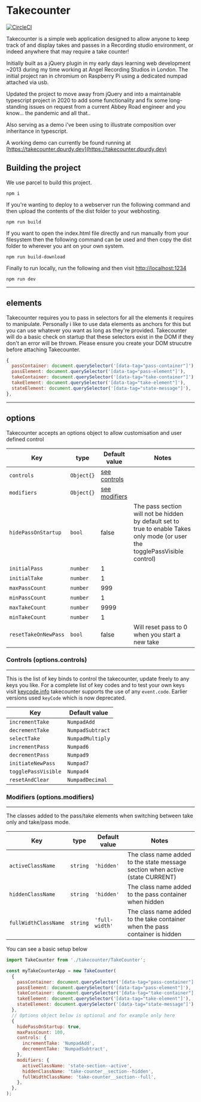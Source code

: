 # Takecounter

[![CircleCI](https://circleci.com/gh/DanPurdy/takecounter.svg?style=svg)](https://circleci.com/gh/DanPurdy/takecounter)

Takecounter is a simple web application designed to allow anyone to keep track of and display takes and passes in a Recording studio environment, or indeed anywhere that may require a take counter!

Initially built as a jQuery plugin in my early days learning web development ~2013 during my time working at Angel Recording Studios in London. The initial project ran in chromium on Raspberry Pi using a dedicated numpad attached via usb. 

Updated the project to move away from jQuery and into a maintainable typescript project in 2020 to add some functionality and fix some long-standing issues on request from a current Abbey Road engineer and you know... the pandemic and all that..

Also serving as a demo i've been using to illustrate composition over inheritance in typescript.

A working demo can currently be found running at [https://takecounter.dpurdy.dev](https://takecounter.dpurdy.dev)

## Building the project

We use parcel to build this project.

```
npm i
```


If you're wanting to deploy to a webserver run the following command and then upload the contents of the dist folder to your webhosting.

```
npm run build
```

If you want to open the index.html file directly and run manually from your filesystem then the following command can be used and then copy the dist folder to wherever you ant on your own system.

```
npm run build-download
```

Finally to run locally, run the following and then visit [http://localhost:1234](http://localhost:1234)

```
npm run dev
```


---

## elements

Takecounter requires you to pass in selectors for all the elements it requires to manipulate. Personally i like to use data elements as anchors for this but you can use whatever you want as long as they're provided. Takecounter will do a basic check on startup that these selectors exist in the DOM if they don't an error will be thrown. Please ensure you create your DOM strucutre before attaching Takecounter.

```js
{
  passContainer: document.querySelector('[data-tag="pass-container"]'),
  passElement: document.querySelector('[data-tag="pass-element"]'),
  takeContainer: document.querySelector('[data-tag="take-container"]'),
  takeElement: document.querySelector('[data-tag="take-element"]'),
  stateElement: document.querySelector('[data-tag="state-message"]'),
},
```

---

## options

Takecounter accepts an options object to allow customisation and user defined control

| Key  | type | Default value | Notes |
| ---------------|--------------| ----------------------------| - |
| `controls`     | `Object{}`   | [see controls](#controls-optionscontrols)    | |
| `modifiers`    | `Object{}`   | [see modifiers](#modifiers-optionsmodifiers)  | |
| `hidePassOnStartup` | `bool`  | false | The pass section will not be hidden by default set to true to enable Takes only mode (or user the togglePassVisible control) |
| `initialPass`  | `number`     | 1 | |
| `initialTake`  | `number`     | 1 | |
| `maxPassCount` | `number`     | 999 | |
| `minPassCount` | `number`     | 1  | |
| `maxTakeCount` | `number`     | 9999  | |
| `minTakeCount` | `number`     | 1  | |
| `resetTakeOnNewPass` | `bool` | false  | Will reset pass to 0 when you start a new take|

### Controls (options.controls)
---

This is the list of key binds to control the takecounter, update freely to any keys you like. For a complete list of key codes and to test your own keys visit [keycode.info](http://keycode.info) takecounter supports the use of any `event.code`. Earlier versions used `keyCode` which is now deprecated.

| Key  | Default value |
| ------------- | ------------- |
| `incrementTake` | `NumpadAdd` |
| `decrementTake` | `NumpadSubtract` |
| `selectTake` | `NumpadMultiply` |
| `incrementPass` | `Numpad6` |
| `decrementPass` | `Numpad9` |
| `initiateNewPass` | `Numpad7` |
| `togglePassVisible` | `Numpad4` |
| `resetAndClear` | `NumpadDecimal` |


### Modifiers (options.modifiers)
---

The classes added to the pass/take elements when switching between take only and take/pass mode.

| Key                  | type     | Default value | Notes |
| -------------------- | -------- | ------------- | ------|
| `activeClassName`    | `string` | `'hidden'`      | The class name added to the state message section when active (state CURRENT) |
| `hiddenClassName`    | `string` | `'hidden'`      | The class name added to the pass container when hidden |
| `fullWidthClassName` | `string` | `'full-width'`  | The class name added to the take container when the pass container is hidden |


You can see a basic setup below

```js
import TakeCounter from './takecounter/TakeCounter';

const myTakeCounterApp = new TakeCounter(
  {
    passContainer: document.querySelector('[data-tag="pass-container"]'),
    passElement: document.querySelector('[data-tag="pass-element"]'),
    takeContainer: document.querySelector('[data-tag="take-container"]'),
    takeElement: document.querySelector('[data-tag="take-element"]'),
    stateElement: document.querySelector('[data-tag="state-message"]'),
  },
  // Options object below is optional and for example only here
  {
    hidePassOnStartup: true,
    maxPassCount: 100,
    controls: {
      incrementTake: 'NumpadAdd',
      decrementTake: 'NumpadSubtract',
    },
    modifiers: {
      activeClassName: 'state-section--active',
      hiddenClassName: 'take-counter__section--hidden',
      fullWidthClassName: 'take-counter__section--full',
    },
  },
);
```


